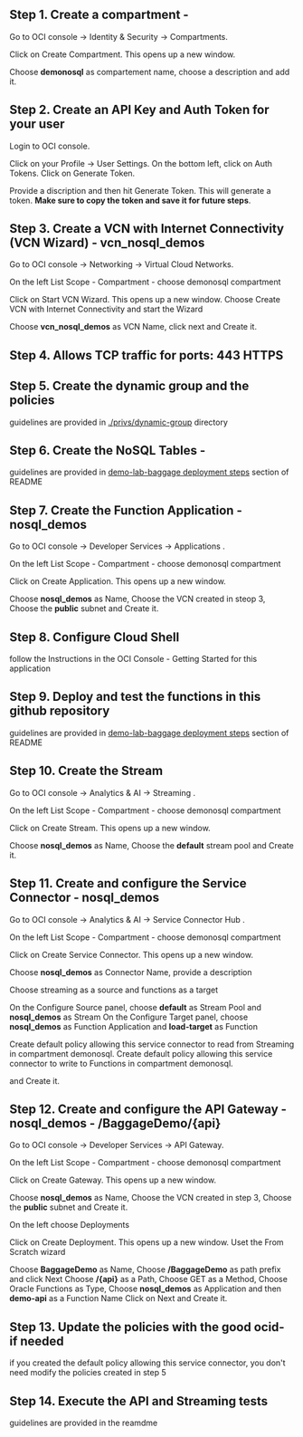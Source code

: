 ## Step 1. Create a compartment -  

Go to OCI console -> Identity & Security -> Compartments.

Click on Create Compartment. This opens up a new window.

Choose **demonosql** as compartement name, choose a description and add it.

## Step 2. Create an API Key and Auth Token for your user

Login to OCI console.

Click on your Profile -> User Settings. On the bottom left, click on Auth Tokens. Click on Generate Token.

Provide a discription and then hit Generate Token. This will generate a token. **Make sure to copy the token and save it for future steps**.

## Step 3. Create a VCN with Internet Connectivity (VCN Wizard) - vcn_nosql_demos

Go to OCI console -> Networking -> Virtual Cloud Networks.

On the left List Scope - Compartment - choose demonosql compartment

Click on Start VCN Wizard. This opens up a new window. Choose Create VCN with Internet Connectivity and start the Wizard

Choose **vcn_nosql_demos** as VCN Name, click next and Create it.

## Step 4. Allows TCP traffic for ports: 443 HTTPS 



## Step 5. Create the dynamic group and the policies 

guidelines are provided in  [./privs/dynamic-group](./privs/dynamic-group) directory

## Step 6. Create the NoSQL Tables -

guidelines are provided in [demo-lab-baggage deployment steps](README.md) section of README

## Step 7. Create the Function Application - nosql_demos

Go to OCI console -> Developer Services -> Applications .

On the left List Scope - Compartment - choose demonosql compartment

Click on Create Application. This opens up a new window.

Choose **nosql_demos** as Name, Choose the VCN created in steop 3, Choose the **public** subnet and Create it.

## Step 8. Configure Cloud Shell 

follow the Instructions in the OCI Console - Getting Started for this application

## Step 9. Deploy and test the functions in this github repository

guidelines are provided in [demo-lab-baggage deployment steps](README.md) section of README

## Step 10. Create the Stream

Go to OCI console -> Analytics & AI -> Streaming .

On the left List Scope - Compartment - choose demonosql compartment

Click on Create Stream. This opens up a new window.

Choose **nosql_demos** as Name, Choose the **default** stream pool and Create it.

## Step 11. Create and configure the Service Connector - nosql_demos

Go to OCI console -> Analytics & AI -> Service Connector Hub .

On the left List Scope - Compartment - choose demonosql compartment

Click on Create Service Connector. This opens up a new window.

Choose **nosql_demos** as Connector Name, provide a description 

Choose streaming as a source and functions as a target 

On the Configure Source panel, choose **default** as Stream Pool and **nosql_demos** as Stream
On the Configure Target panel, choose **nosql_demos** as Function Application and **load-target** as Function

Create default policy allowing this service connector to read from Streaming in compartment demonosql.
Create default policy allowing this service connector to write to Functions in compartment demonosql.

and Create it.


## Step 12. Create and configure the API Gateway - nosql_demos - /BaggageDemo/{api}

Go to OCI console -> Developer Services -> API Gateway.

On the left List Scope - Compartment - choose demonosql compartment

Click on Create Gateway. This opens up a new window.

Choose **nosql_demos** as Name, Choose the VCN created in step 3, Choose the **public** subnet and Create it.

On the left choose Deployments

Click on Create Deployment. This opens up a new window. Uset the From Scratch wizard

Choose **BaggageDemo** as Name, Choose **/BaggageDemo** as path prefix and click Next
Choose **/{api}** as a Path, Choose GET as a Method, Choose Oracle Functions as Type, Choose **nosql_demos** as Application and then **demo-api** as a Function Name
Click on Next and Create it.


## Step 13. Update the policies with the good ocid- if needed

if you created the default policy allowing this service connector, you don't need modify the policies created in step 5


## Step 14. Execute the API and Streaming tests

guidelines are provided in the  reamdme
